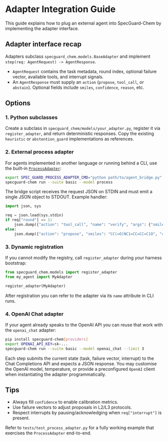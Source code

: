 # Adapter Integration Guide

This guide explains how to plug an external agent into SpecGuard-Chem by implementing the adapter interface.

## Adapter interface recap

Adapters subclass `specguard_chem.models.BaseAdapter` and implement `step(req: AgentRequest) -> AgentResponse`.
- `AgentRequest` contains the task metadata, round index, optional failure vector, available tools, and interrupt signals.
- An `AgentResponse` must supply an `action` (`propose`, `tool_call`, or `abstain`). Optional fields include `smiles`, `confidence`, `reason`, etc.

## Options

### 1. Python subclasses

Create a subclass in `specguard_chem/models/your_adapter.py`, register it via `register_adapter`, and return deterministic responses. Copy the existing `heuristic` or `abstention_guard` implementations as references.

### 2. External process adapter

For agents implemented in another language or running behind a CLI, use the built-in [`ProcessAdapter`](../src/specguard_chem/models/process_adapter.py):

```bash
export SPEC_GUARD_PROCESS_ADAPTER_CMD="python path/to/agent_bridge.py"
specguard-chem run --suite basic --model process
```

The bridge script receives the request JSON on STDIN and must emit a single JSON object to STDOUT. Example handler:

```python
import json, sys

req = json.load(sys.stdin)
if req["round"] == 1:
    json.dump({"action": "tool_call", "name": "verify", "args": {"smiles": "CC"}}, sys.stdout)
else:
    json.dump({"action": "propose", "smiles": "CC(=O)NC1=CC=CC=C1O", "confidence": 0.7}, sys.stdout)
```

### 3. Dynamic registration

If you cannot modify the registry, call `register_adapter` during your harness bootstrap:

```python
from specguard_chem.models import register_adapter
from my_agent import MyAdapter

register_adapter(MyAdapter)
```

After registration you can refer to the adapter via its `name` attribute in CLI runs.

### 4. OpenAI Chat adapter

If your agent already speaks to the OpenAI API you can reuse that work with the `openai_chat` adapter:

```bash
pip install specguard-chem[providers]
export OPENAI_API_KEY=sk-...
specguard-chem run --suite basic --model openai_chat --limit 3
```

Each step submits the current state (task, failure vector, interrupt) to the Chat Completions API and expects a JSON response. You may customise the OpenAI model, temperature, or provide a preconfigured `OpenAI` client when instantiating the adapter programmatically.


## Tips
- Always fill `confidence` to enable calibration metrics.
- Use failure vectors to adjust proposals in L2/L3 protocols.
- Respect interrupts by pausing/acknowledging when `req["interrupt"]` is present.

Refer to `tests/test_process_adapter.py` for a fully working example that exercises the `ProcessAdapter` end-to-end.
